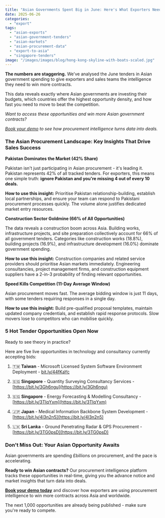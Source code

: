 ```yaml
---
title: "Asian Governments Spent Big in June: Here's What Exporters Need to Know"
date: 2025-06-26
categories: 
  - "export"
tags: 
  - "asian-exports"
  - "asian-government-tenders"
  - "asian-markets"
  - "asian-procurement-data"
  - "export-to-asia"
  - "singapore-tenders"
image: "/images/images/blog/hong-kong-skyline-with-boats-scaled.jpg"
---
```


**The numbers are staggering.** We've analysed the June tenders in Asian government spending to give exporters and sales teams the intelligence they need to win more contracts.

This data reveals exactly where Asian governments are investing their budgets, which countries offer the highest opportunity density, and how fast you need to move to beat the competition.

_Want to access these opportunities and win more Asian government contracts?_

_[Book your demo](https://www.openopps.com/book-a-call-for-the-best-chance-to-win-bids/) to see how procurement intelligence turns data into deals._

### The Asian Procurement Landscape: Key Insights That Drive Sales Success

**Pakistan Dominates the Market (42% Share)**

Pakistan isn't just participating in Asian procurement - it's leading it. Pakistan represents 42% of all tracked tenders. For exporters, this means one simple truth: **ignore Pakistan and you're missing 4 out of every 10 deals.**

**How to use this insight:** Prioritise Pakistan relationship-building, establish local partnerships, and ensure your team can respond to Pakistani procurement processes quickly. The volume alone justifies dedicated market entry resources.

**Construction Sector Goldmine (66% of All Opportunities)**

The data reveals a construction boom across Asia. Building works, infrastructure projects, and site preparation collectively account for 66% of all government tenders. Categories like construction works (18.8%), building projects (16.9%), and infrastructure development (16.0%) dominate government spending.

**How to use this insight:** Construction companies and related service providers should prioritise Asian markets immediately. Engineering consultancies, project management firms, and construction equipment suppliers have a 2-in-3 probability of finding relevant opportunities.

**Speed Kills Competition (11-Day Average Window)**

Asian procurement moves fast. The average bidding window is just 11 days, with some tenders requiring responses in a single day.

**How to use this insight:** Build pre-qualified proposal templates, maintain updated company credentials, and establish rapid response protocols. Slow movers lose to competitors who can mobilise quickly.

### 5 Hot Tender Opportunities Open Now

Ready to see theory in practice?

Here are five live opportunities in technology and consultancy currently accepting bids:

1. 🇹🇼 **Taiwan** - Microsoft Licensed System Software Environment Deployment - [bit.ly/44fKaYc](https://bit.ly/44fKaYc)

3. 🇸🇬 **Singapore** - Quantity Surveying Consultancy Services - [https://bit.ly/3Gh6ngu](https://bit.ly/3Gh6ngu)

5. 🇸🇬 **Singapore** - Energy Forecasting & Modelling Consultancy - [https://bit.ly/3TIqYxm](https://bit.ly/3TIqYxm)

7. 🇯🇵 **Japan** - Medical Information Backbone System Development - [https://bit.ly/4l3n2n5](https://bit.ly/4l3n2n5)

9. 🇱🇰 **Sri Lanka** - Ground Penetrating Radar & GPS Procurement - [https://bit.ly/3TG0psD](https://bit.ly/3TG0psD)

### Don't Miss Out: Your Asian Opportunity Awaits

Asian governments are spending £billions on procurement, and the pace is accelerating.

**Ready to win Asian contracts?** Our procurement intelligence platform tracks these opportunities in real-time, giving you the advance notice and market insights that turn data into deals.

[**Book your demo today**](https://www.openopps.com/book-a-call-for-the-best-chance-to-win-bids/) and discover how exporters are using procurement intelligence to win more contracts across Asia and worldwide.

The next 1,000 opportunities are already being published - make sure you're ready to compete.
